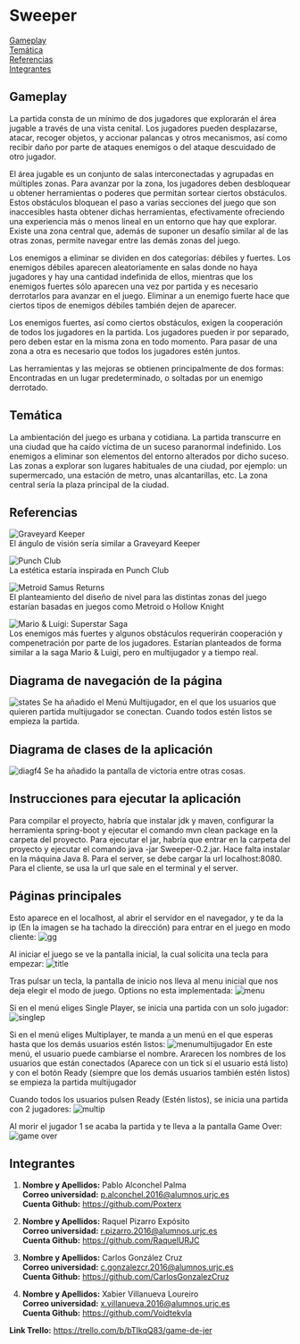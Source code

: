 # Sweeper

[Gameplay](#gameplay)  
[Temática](#tematica)  
[Referencias](#referencias)  
[Integrantes](#integrantes)  

## Gameplay
La partida consta de un mínimo de dos jugadores que explorarán el área jugable a través de una vista cenital. Los jugadores pueden desplazarse, atacar, recoger objetos, y accionar palancas y otros mecanismos, así como recibir daño por parte de ataques enemigos o del ataque descuidado de otro jugador.

El área jugable es un conjunto de salas interconectadas y agrupadas en múltiples zonas. Para avanzar por la zona, los jugadores deben desbloquear u obtener herramientas o poderes que permitan sortear ciertos obstáculos. Estos obstáculos bloquean el paso a varias secciones del juego que son inaccesibles hasta obtener dichas herramientas, efectivamente ofreciendo una experiencia más o menos lineal en un entorno que hay que explorar. Existe una zona central que, además de suponer un desafío similar al de las otras zonas, permite navegar entre las demás zonas del juego.

Los enemigos a eliminar se dividen en dos categorías: débiles y fuertes. Los enemigos débiles aparecen aleatoriamente en salas donde no haya jugadores y hay una cantidad indefinida de ellos, mientras que los enemigos fuertes sólo aparecen una vez por partida y es necesario derrotarlos para avanzar en el juego. Eliminar a un enemigo fuerte hace que ciertos tipos de enemigos débiles también dejen de aparecer.

Los enemigos fuertes, así como ciertos obstáculos, exigen la cooperación de todos los jugadores en la partida. Los jugadores pueden ir por separado, pero deben estar en la misma zona en todo momento. Para pasar de una zona a otra es necesario que todos los jugadores estén juntos.

Las herramientas y las mejoras se obtienen principalmente de dos formas: Encontradas en un lugar predeterminado, o soltadas por un enemigo derrotado.

## Temática

La ambientación del juego es urbana y cotidiana. La partida transcurre en una ciudad que ha caído víctima de un suceso paranormal indefinido. Los enemigos a eliminar son elementos del entorno alterados por dicho suceso. Las zonas a explorar son lugares habituales de una ciudad, por ejemplo: un supermercado, una estación de metro, unas alcantarillas, etc. La zona central sería la plaza principal de la ciudad.

## Referencias
![Graveyard Keeper](https://guides.gamepressure.com/graveyard-keeper/gfx/word/436349125.jpg "Graveyard Keeper")  
El ángulo de visión sería similar a Graveyard Keeper  

![Punch Club](https://images.g2a.com/newlayout/470x470/1x1x0/c5e9522e979b/5912e6bcae653aba4e0db542 "Punch Club")  
La estética estaría inspirada en Punch Club  

![Metroid Samus Returns](https://vignette.wikia.nocookie.net/metroid/images/1/15/Metroid_Samus_Returns_area_2_map.png "Metroid Samus Returns")  
El planteamiento del diseño de nivel para las distintas zonas del juego estarían basadas en juegos como Metroid o Hollow Knight  

![Mario & Luigi: Superstar Saga](https://i.ytimg.com/vi/FyB2U2lIaLI/hqdefault.jpg "Mario & Luigi: Superstar Saga")  
Los enemigos más fuertes y algunos obstáculos requerirán cooperación y compenetración por parte de los jugadores. Estarían planteados de forma similar a la saga Mario & Luigi, pero en multijugador y a tiempo real.  

## Diagrama de navegación de la página
![states](https://user-images.githubusercontent.com/43203588/50811697-d9249000-130f-11e9-808d-2d48f3143716.JPG)
Se ha añadido el Menú Multijugador, en el que los usuarios que quieren partida multijugador se conectan. Cuando todos estén listos se empieza la partida.

## Diagrama de clases de la aplicación
![diagf4](https://user-images.githubusercontent.com/43203588/50811643-aa0e1e80-130f-11e9-91f9-e02e4c798364.PNG)
Se ha añadido la pantalla de victoria entre otras cosas.
## Instrucciones para ejecutar la aplicación
Para compilar el proyecto, habría que instalar jdk y maven, configurar la herramienta spring-boot y ejecutar el comando mvn clean package en la carpeta del proyecto. 
Para ejecutar el jar,  habría que entrar en la carpeta del proyecto y ejecutar el comando java -jar Sweeper-0.2.jar. Hace falta instalar en la máquina Java 8.
Para el server, se debe cargar la url localhost:8080. Para el cliente, se usa la url que sale en el terminal y el server.
## Páginas principales
Esto aparece en el localhost, al abrir el servidor en el navegador, y te da la ip (En la imagen se ha tachado la dirección) para entrar en el juego en modo cliente:
![gg](https://user-images.githubusercontent.com/43203588/48809187-e8ca2400-ed23-11e8-852f-8d32f1cf7ecb.png)

Al iniciar el juego se ve la pantalla inicial, la cual solicita una tecla para empezar:
![title](https://user-images.githubusercontent.com/43203588/47756077-f6e6d080-dca0-11e8-854e-f089d00369b9.jpg)

Tras pulsar un tecla, la pantalla de inicio nos lleva al menu inicial que nos deja elegir el modo de juego. Options no esta implementada:
![menu](https://user-images.githubusercontent.com/43203588/47756118-2d245000-dca1-11e8-83db-1bdebcec8e1e.jpg)

Si en el menú eliges Single Player, se inicia una partida con un solo jugador:
![singlep](https://user-images.githubusercontent.com/43203588/47756469-7923c480-dca2-11e8-8a9a-092261c7646d.jpg)

Si en el menú eliges Multiplayer, te manda a un menú en el que esperas hasta que los demás usuarios estén listos:
![menumultijugador](https://user-images.githubusercontent.com/43203588/48808866-a3f1bd80-ed22-11e8-9f84-ec0b846714a5.jpg)
En este menú, el usuario puede cambiarse el nombre. Ararecen los nombres de los usuarios que están conectados (Aparece con un tick si el usuario está listo) y con el botón Ready (siempre que los demás usuarios también estén listos) se empieza la partida multijugador

Cuando todos los usuarios pulsen Ready (Estén listos), se inicia una partida con 2 jugadores:
![multip](https://user-images.githubusercontent.com/43203588/47756508-acfeea00-dca2-11e8-9ffa-871745f7bae0.jpg)

Al morir el jugador 1 se acaba la partida y te lleva a la pantalla Game Over:
![game over](https://user-images.githubusercontent.com/43203588/47756216-88564280-dca1-11e8-8e26-b81e531c5268.jpg)

## Integrantes  

1. **Nombre y Apellidos:** Pablo Alconchel Palma  
   **Correo universidad:** p.alconchel.2016@alumnos.urjc.es  
   **Cuenta Github:** https://github.com/Poxterx  
   
2. **Nombre y Apellidos:** Raquel Pizarro Expósito  
   **Correo universidad:** r.pizarro.2016@alumnos.urjc.es   
   **Cuenta Github:** https://github.com/RaquelURJC  
   
3. **Nombre y Apellidos:** Carlos González Cruz  
   **Correo universidad:** c.gonzalezcr.2016@alumnos.urjc.es  
   **Cuenta Github:** https://github.com/CarlosGonzalezCruz  
     
4. **Nombre y Apellidos:** Xabier Villanueva Loureiro  
   **Correo universidad:** x.villanueva.2016@alumnos.urjc.es  
   **Cuenta Github:** https://github.com/Voidtekvla  
  
**Link Trello:** https://trello.com/b/bTIkqQ83/game-de-jer
